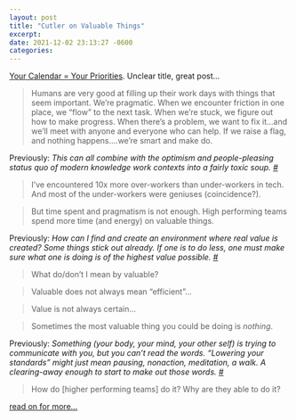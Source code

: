 ```yaml
---
layout: post
title: "Cutler on Valuable Things"
excerpt: 
date: 2021-12-02 23:13:27 -0600
categories: 
---
```


[Your Calendar = Your Priorities](https://cutlefish.substack.com/p/tbm-4952-your-calendar-your-priorities). Unclear title, great post...

> Humans are very good at filling up their work days with things that seem important. We’re pragmatic. When we encounter friction in one place, we “flow” to the next task. When we’re stuck, we figure out how to make progress. When there’s a problem, we want to fix it...and we’ll meet with anyone and everyone who can help. If we raise a flag, and nothing happens....we’re smart and make do.

Previously: _This can all combine with the optimism and people-pleasing status quo of modern knowledge work contexts into a fairly toxic soup. [#]({{site.url}}/2021/11/16/overload/)_

> I’ve encountered 10x more over-workers than under-workers in tech. And most of the under-workers were geniuses (coincidence?).

> But time spent and pragmatism is not enough. High performing teams spend more time (and energy) on valuable things.

Previously: _How can I find and create an environment where real value is created? Some things stick out already. If one is to do less, one must make sure what one is doing is of the highest value possible. [#]({{site.url}}/2021/10/12/theres-a-slow-revolution-going-on/)_

> What do/don’t I mean by valuable?

> Valuable does not always mean “efficient”...

> Value is not always certain...

> Sometimes the most valuable thing you could be doing is _nothing_.

Previously: _Something (your body, your mind, your other self) is trying to communicate with you, but you can’t read the words. “Lowering your standards” might just mean pausing, nonaction, meditation, a walk. A clearing-away enough to start to make out those words. [#]({{site.url}}/2021/09/24/lower-your-standards/)_

> How do [higher performing teams] do it? Why are they able to do it?

[read on for more...](https://cutlefish.substack.com/p/tbm-4952-your-calendar-your-priorities)
